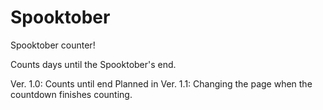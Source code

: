 # Spooktober
Spooktober counter! 

Counts days until the Spooktober's end.

Ver. 1.0: Counts until end
Planned in Ver. 1.1: Changing the page when the countdown finishes counting.
